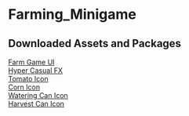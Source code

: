 # Farming_Minigame

## Downloaded Assets and Packages
[Farm Game UI](https://assetstore.unity.com/packages/2d/gui/farm-game-ui-starter-2d-318607) 
<br>
[Hyper Casual FX](https://assetstore.unity.com/packages/vfx/particles/hyper-casual-fx-200333)
<br>
[Tomato Icon](https://icons8.com/icon/B3GArIks2sS3/tomato)
<br>
[Corn Icon](https://icons8.com/icon/13285/corn)
<br>
[Watering Can Icon](https://icons8.com/icon/oDlC8L5xJxAq/watering-can)
<br>
[Harvest Can Icon](https://icons8.com/icon/LK4BRNaQR062/harvest)
<br>
